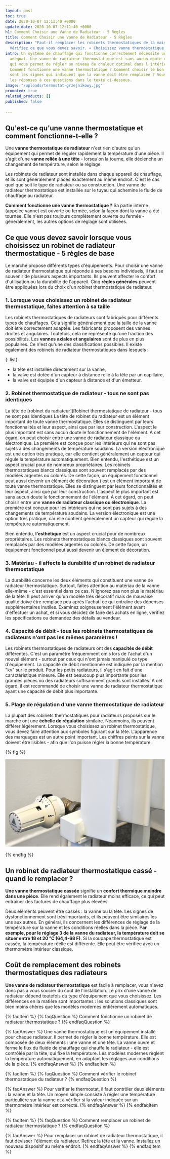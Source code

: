 ```yaml
---
layout: post
toc: true
date: 2020-10-07 12:11:40 +0000
update_date: 2020-10-07 12:11:40 +0000
h1: Comment Choisir une Vanne de Radiateur - 5 Règles
title: Comment Choisir une Vanne de Radiateur - 5 Règles
description: "Faut-il remplacer les robinets thermostatiques de la maison ? \U0001F3E0
  Vérifiez ce que vous devez savoir. ➡️ Choisissez vanne thermostatique de radiateur."
intro: Un système de chauffage qui fonctionne correctement nécessite un équipement
  adéquat. Une vanne de radiateur thermostatique est sans aucun doute un élément essentiel
  qui vous permet de régler un niveau de chaleur optimal dans l'intérieur des maisons.
  Comment fonctionne une vanne thermostatique ? Comment choisir le bon modèle ? Quels
  sont les signes qui indiquent que la vanne doit être remplacée ? Vous trouverez
  les réponses à ces questions dans le texte ci-dessous.
image: "/uploads/termostat-grzejnikowy.jpg"
promoted: true
related_products: []
published: false

---
```

## Qu'est-ce qu'une vanne thermostatique et comment fonctionne-t-elle ?

Une **vanne thermostatique de radiateur** n'est rien d'autre qu'un équipement qui permet de réguler rapidement la température d'une pièce. Il s'agit d'une v**anne reliée à une tête** - lorsqu'on la tourne, elle déclenche un changement de température, selon le réglage.

Les robinets de radiateur sont installés dans chaque appareil de chauffage, et ils sont généralement placés exactement au même endroit. C'est le cas quel que soit le type de radiateur ou sa construction. Une vanne de radiateur thermostatique est installée sur le tuyau qui achemine le fluide de chauffage au radiateur.

**Comment fonctionne une vanne thermostatique ?** Sa partie interne (appelée vanne) est ouverte ou fermée, selon la façon dont la vanne a été tournée. Elle n'est pas toujours complètement ouverte ou fermée - généralement, les autres options de réglage sont utilisées.

## Ce que vous devez savoir lorsque vous choisissez un robinet de radiateur thermostatique - 5 règles de base

Le marché propose différents types d'équipements. Pour choisir une vanne de radiateur thermostatique qui réponde à ses besoins individuels, il faut se souvenir de plusieurs aspects importants. Ils peuvent affecter le confort d'utilisation ou la durabilité de l'appareil. Cinq **règles générales** peuvent être appliquées lors du choix d'un robinet thermostatique de radiateur.

### 1. Lorsque vous choisissez un robinet de radiateur thermostatique, faites attention à sa taille

Les robinets thermostatiques de radiateurs sont fabriqués pour différents types de chauffages. Cela signifie généralement que la taille de la vanne doit être correctement adaptée. Les fabricants proposent des vannes droites et angulaires. Toutefois, cela ne représente qu'une fraction des possibilités. Les **vannes** **axiales et angulaires** sont de plus en plus populaires. Ce n'est qu'une des classifications possibles. Il existe également des robinets de radiateur thermostatiques dans lesquels :

{:.list}

* la tête est installée directement sur la vanne,
* la valve est dotée d'un capteur à distance relié à la tête par un capillaire,
* la valve est équipée d'un capteur à distance et d'un émetteur.

### 2. Robinet thermostatique de radiateur - tous ne sont pas identiques

La tête de [robinet du radiateur](Robinet thermostatique de radiateur - tous ne sont pas identiques  La tête de robinet du radiateur est un élément important de toute vanne thermostatique. Elles se distinguent par leurs fonctionnalités et leur aspect, ainsi que par leur construction. L'aspect le plus important est sans aucun doute le fonctionnement de l'élément. À cet égard, on peut choisir entre une vanne de radiateur classique ou électronique. La première est conçue pour les intérieurs qui ne sont pas sujets à des changements de température soudains. La version électronique est une option très pratique, car elle contient généralement un capteur qui régule la température automatiquement.  Bien entendu, l'esthétique est un aspect crucial pour de nombreux propriétaires. Les robinets thermostatiques blancs classiques sont souvent remplacés par des modèles argentés ou colorés. De cette façon, un équipement fonctionnel peut aussi devenir un élément de décoration.) est un élément important de toute vanne thermostatique. Elles se distinguent par leurs fonctionnalités et leur aspect, ainsi que par leur construction. L'aspect le plus important est sans aucun doute le fonctionnement de l'élément. À cet égard, on peut choisir entre une **vanne de radiateur classique ou électronique**. La première est conçue pour les intérieurs qui ne sont pas sujets à des changements de température soudains. La version électronique est une option très pratique, car elle contient généralement un capteur qui régule la température automatiquement.

Bien entendu, **l'esthétique** est un aspect crucial pour de nombreux propriétaires. Les robinets thermostatiques blancs classiques sont souvent remplacés par des modèles argentés ou colorés. De cette façon, un équipement fonctionnel peut aussi devenir un élément de décoration.

### 3. Matériau - il affecte la durabilité d'un robinet de radiateur thermostatique

La durabilité concerne les deux éléments qui constituent une vanne de radiateur thermostatique. Surtout, faites attention au matériau de la vanne elle-même - c'est essentiel dans ce cas. N'ignorez pas non plus le matériau de la tête. Il peut arriver qu'un modèle très décoratif mais de mauvaise qualité doive être remplacé peu après l'achat, ce qui entraîne des dépenses supplémentaires inutiles. Examinez soigneusement l'élément avant d'effectuer un achat, et si vous décidez de faire des achats en ligne, vérifiez les spécifications ou demandez des détails au vendeur.

### 4. Capacité de débit - tous les robinets thermostatiques de radiateurs n'ont pas les mêmes paramètres !

Les robinets thermostatiques de radiateurs ont des **capacités de débit** différentes. C'est un paramètre fréquemment omis lors de l'achat d'un nouvel élément - surtout par ceux qui n'ont jamais manipulé ce type d'équipement. La capacité de débit mentionnée est indiquée par la mention "kv" sur le produit. Pour les petits radiateurs, il s'agit en fait d'une caractéristique mineure. Elle est beaucoup plus importante pour les grandes pièces où des radiateurs suffisamment grands sont installés. À cet égard, il est recommandé de choisir une vanne de radiateur thermostatique ayant une capacité de débit plus importante.

### 5. Plage de régulation d'une vanne thermostatique de radiateur

La plupart des robinets thermostatiques pour radiateurs proposés sur le marché ont une **échelle de régulation** similaire. Néanmoins, ils peuvent différer légèrement. Lorsque vous choisissez un robinet thermostatique, vous devez faire attention aux symboles figurant sur la tête. L'apparence des marquages est un autre point important. Les chiffres peints sur la vanne doivent être lisibles - afin que l'on puisse régler la bonne température.

{% fig %}

![Plage de régulation d'une vanne thermostatique de radiateur](/uploads/termostat-grzejnikowy-1.jpg "Plage de régulation d'une vanne thermostatique de radiateur")

{% endfig %}

## Un robinet de radiateur thermostatique cassé - quand le remplacer ?

**Une vanne thermostatique cassée** signifie un **confort thermique moindre dans une pièce**. Elle rend également le radiateur moins efficace, ce qui peut entraîner des factures de chauffage plus élevées.

Deux éléments peuvent être cassés : la vanne ou la tête. Les signes de dysfonctionnement sont très importants, et ils peuvent être similaires les uns aux autres. En général, ils concernent les différences de réglage de la température sur la vanne et les conditions réelles dans la pièce. P**ar exemple, pour le réglage 3 de la vanne du radiateur, la température doit se situer entre 18 et 20 °C (64,4-68 F)**. Si la soupape thermostatique est cassée, la température réelle est différente. Elle peut être vérifiée avec un thermomètre intérieur classique.

## Coût de remplacement des robinets thermostatiques des radiateurs

**Une vanne de radiateur thermostatique** est facile à remplacer, vous n'avez donc pas à vous soucier du coût de l'installation. Le prix d'une vanne de radiateur dépend toutefois du type d'équipement que vous choisissez. Les différences en la matière sont importantes : les solutions classiques sont bien moins chères que les modèles modernes entièrement automatiques.

{% faqItem %}
{% faqQuestion %}
Comment fonctionne un robinet de radiateur thermostatique ?
{% endfaqQuestion %}

{% faqAnswer %}
Une vanne thermostatique est un équipement installé pour chaque radiateur. Il permet de régler la bonne température. Elle est composée de deux éléments : une vanne et une tête. La vanne ouvre et ferme le flux du fluide de chauffage qui chauffe le radiateur - elle est contrôlée par la tête, qui fixe la température. Les modèles modernes règlent la température automatiquement, en adaptant les réglages aux conditions de la pièce.
{% endfaqAnswer %}
{% endfaqItem %}

{% faqItem %}
{% faqQuestion %}
Comment vérifier le robinet thermostatique du radiateur ?
{% endfaqQuestion %}

{% faqAnswer %}
Pour vérifier le thermostat, il faut contrôler deux éléments : la vanne et la tête. Un moyen simple consiste à régler une température particulière sur la vanne et à vérifier si la valeur indiquée sur un thermomètre intérieur est correcte.
{% endfaqAnswer %}
{% endfaqItem %}

{% faqItem %}
{% faqQuestion %}
Comment remplacer un robinet de radiateur thermostatique ?
{% endfaqQuestion %}

{% faqAnswer %}
Pour remplacer un robinet de radiateur thermostatique, il faut dévisser l'élément du radiateur. Retirez la tête et la vanne. Installez un nouveau dispositif au même endroit.
{% endfaqAnswer %}
{% endfaqItem %}
